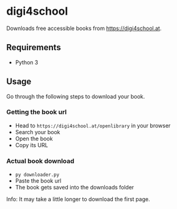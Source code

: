 # digi4school
Downloads free accessible books from https://digi4school.at.

## Requirements
- Python 3

## Usage
Go through the following steps to download your book.

### Getting the book url
- Head to `https://digi4school.at/openlibrary` in your browser
- Search your book
- Open the book
- Copy its URL

### Actual book download
- `py downloader.py`
- Paste the book url
- The book gets saved into the downloads folder

Info: It may take a little longer to download the first page.
